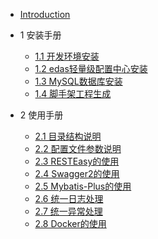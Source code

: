 * [Introduction](README.md)
* 1 安装手册

  * [1.1 开发环境安装](env-install.md)
  * [1.2 edas轻量级配置中心安装](edas-config-install.md)
  * [1.3 MySQL数据库安装](mysql-install.md)
  * [1.4 脚手架工程生成](archetype-install.md)

* 2 使用手册

  * [2.1 目录结构说明](structure.md)
  * [2.2 配置文件参数说明](config.md)
  * [2.3 RESTEasy的使用](resteasy.md)
  * [2.4 Swagger2的使用](swagger.md)
  * [2.5 Mybatis-Plus的使用](mybatis-plus.md)
  * [2.6 统一日志处理](log.md)
  * [2.7 统一异常处理](exception.md)
  * [2.8 Docker的使用](docker.md)


